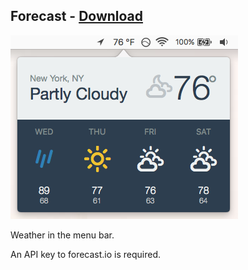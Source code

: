 Forecast - [Download](https://github.com/caipre/forecast/releases/download/0.1.1/forecast.app.gz)
-------------------------------------------------------------------------------------------------

![Screenshot](screenshot.png)

Weather in the menu bar.

An API key to forecast.io is required.
